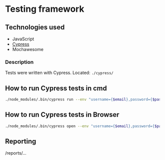 # Testing framework

## Technologies used

- JavaScript
- [Cypress](https://www.cypress.io/)
- Mochawesome

### Description

Tests were written with Cypress.
Located:
```./cypress/```

## How to run Cypress tests in cmd

```sh
./node_modules/.bin/cypress run --env "username={$email},password={$password}"   
```

## How to run Cypress tests in Browser

```sh
./node_modules/.bin/cypress open --env "username={$email},password={$password}"
```

## Reporting

/reports/...


